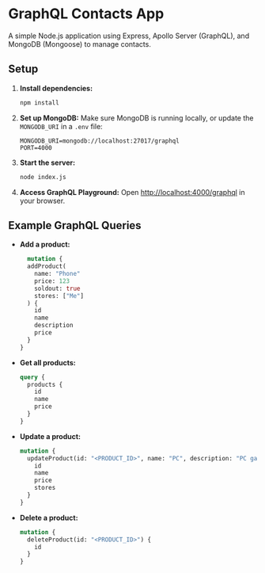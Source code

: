 # GraphQL Contacts App

A simple Node.js application using Express, Apollo Server (GraphQL), and MongoDB (Mongoose) to manage contacts.

## Setup

1. **Install dependencies:**
   ```bash
   npm install
   ```

2. **Set up MongoDB:**
   Make sure MongoDB is running locally, or update the `MONGODB_URI` in a `.env` file:
   ```env
   MONGODB_URI=mongodb://localhost:27017/graphql
   PORT=4000
   ```

3. **Start the server:**
   ```bash
   node index.js
   ```

4. **Access GraphQL Playground:**
   Open [http://localhost:4000/graphql](http://localhost:4000/graphql) in your browser.

## Example GraphQL Queries

- **Add a product:**
  ```graphql
    mutation {
    addProduct(
      name: "Phone"
      price: 123
      soldout: true
      stores: ["Me"]
    ) {
      id
      name
      description
      price
    }
  }
  ```

- **Get all products:**
  ```graphql
  query {
    products {
      id
      name
      price
    }
  }
  ```

- **Update a product:**
  ```graphql
  mutation {
    updateProduct(id: "<PRODUCT_ID>", name: "PC", description: "PC gamer", price: 123.34, soldout: false) {
      id
      name
      price
      stores
    }
  }
  ```

- **Delete a product:**
  ```graphql
  mutation {
    deleteProduct(id: "<PRODUCT_ID>") {
      id
    }
  }
  ``` 